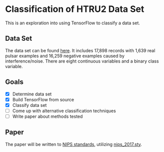 # Classification of HTRU2 Data Set
This is an exploration into using TensorFlow to classify a data set.

## Data Set
The data set can be found [here](https://archive.ics.uci.edu/ml/datasets/HTRU2 "UCI Machine Learning Repository"). 
It includes 17,898 records with 1,639 real pulsar examples and 16,259 negative examples caused by interference/noise.
There are eight continuous variables and a binary class variable.

## Goals
- [x] Determine data set
- [x] Build TensorFlow from source
- [x] Classify data set
- [ ] Come up with alternative classification techniques
- [ ] Write paper about methods tested

## Paper
The paper will be written to [NIPS standards](https://nips.cc/Conferences/2017/PaperInformation/StyleFiles), utilizing [nips_2017.sty](https://media.nips.cc/Conferences/NIPS2017/Styles/nips_2017.sty). 